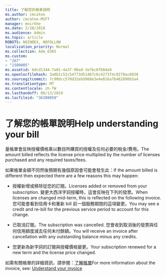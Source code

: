 ```yaml
---
title: 了解您的帳單說明
ms.author: cmcatee
author: cmcatee-MSFT
manager: mnirkhe
ms.date: 2/20/2018
ms.audience: Admin
ms.topic: article
ROBOTS: NOINDEX, NOFOLLOW
localization_priority: Normal
ms.collection: Adm_O365
ms.custom:
- "267"
- "1500005"
ms.assetid: bdcd1344-7a01-4a3f-90ad-3e7bc0f684a9
ms.openlocfilehash: 3a0b1c52c54773d51467c6c427374c9270ac6938
ms.sourcegitcommit: 7c90dcc570d32ebd968e3e4e816a7b482890b3a4
ms.translationtype: MT
ms.contentlocale: zh-TW
ms.lasthandoff: 08/13/2019
ms.locfileid: "36389059"
---
```

# <a name="help-understanding-your-bill"></a><span data-ttu-id="7541e-102">了解您的帳單說明</span><span class="sxs-lookup"><span data-stu-id="7541e-102">Help understanding your bill</span></span>

<span data-ttu-id="7541e-103">量帳單會反映授權價格乘以數目所購買的授權及任何必要的稅金/費用。</span><span class="sxs-lookup"><span data-stu-id="7541e-103">The amount billed reflects the license price multiplied by the number of licenses purchased and any required taxes/fees.</span></span>
  
<span data-ttu-id="7541e-104">如果帳單金額不同然後預期有幾個原因會可能會發生此：</span><span class="sxs-lookup"><span data-stu-id="7541e-104">If the amount billed is different then expected there are a few reasons this may happen:</span></span>
  
- <span data-ttu-id="7541e-105">授權新增或移除從您的訂閱。</span><span class="sxs-lookup"><span data-stu-id="7541e-105">Licenses added or removed from your subscription.</span></span> <span data-ttu-id="7541e-106">變更大西洋字詞授權時，這會反映在下列的發票。</span><span class="sxs-lookup"><span data-stu-id="7541e-106">When licenses are changed mid-term, this is reflected on the following invoice.</span></span> <span data-ttu-id="7541e-107">您可能會看到信用卡和重新 bill 前一個服務期間的這項變更。</span><span class="sxs-lookup"><span data-stu-id="7541e-107">You may see a credit and re-bill for the previous service period to account for this change.</span></span>

- <span data-ttu-id="7541e-108">已取消訂閱。</span><span class="sxs-lookup"><span data-stu-id="7541e-108">The subscription was cancelled.</span></span> <span data-ttu-id="7541e-109">您會收到取消後的發票與任何信用額度減去任何未付餘額。</span><span class="sxs-lookup"><span data-stu-id="7541e-109">You will receive an invoice after cancellation with any outstanding balance minus any credits.</span></span>

- <span data-ttu-id="7541e-110">您更新為新字詞的訂閱與授權價格變更。</span><span class="sxs-lookup"><span data-stu-id="7541e-110">Your subscription renewed for a new term and the license price changed.</span></span>

<span data-ttu-id="7541e-111">如需有關帳單的詳細資訊，請參閱：[了解帳單](https://docs.microsoft.com/en-us/office365/admin/subscriptions-and-billing/understand-your-invoice)</span><span class="sxs-lookup"><span data-stu-id="7541e-111">For more information about the invoice, see: [Understand your invoice](https://docs.microsoft.com/en-us/office365/admin/subscriptions-and-billing/understand-your-invoice)</span></span>
